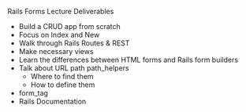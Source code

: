 Rails Forms Lecture Deliverables

* Build a CRUD app from scratch
* Focus on Index and New
* Walk through Rails Routes & REST
* Make necessary views
* Learn the differences between HTML forms and Rails form builders
* Talk about URL path path_helpers
  * Where to find them
  * How to define them
* form_tag
* Rails Documentation
